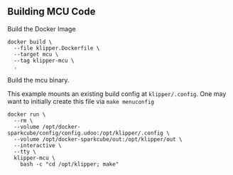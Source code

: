 ## Building MCU Code
Build the Docker Image
```
docker build \
  --file klipper.Dockerfile \
  --target mcu \
  --tag klipper-mcu \
  .
```

Build the mcu binary.

This example mounts an existing build config at `klipper/.config`. One may want to initially create this file via `make menuconfig`
```
docker run \
  --rm \
  --volume /opt/docker-sparkcube/config/config.udoo:/opt/klipper/.config \
  --volume /opt/docker-sparkcube/out:/opt/klipper/out \
  --interactive \
  --tty \
  klipper-mcu \
    bash -c "cd /opt/klipper; make"
```
